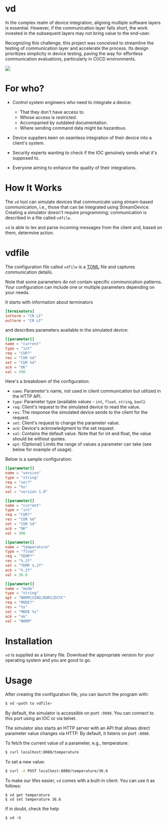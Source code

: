 # vd 
In the complex realm of device integration, aligning multiple software layers is essential. However, if the communication layer falls short, the work invested in the subsequent layers may not bring value to the end-user.

Recognizing this challenge, this project was conceived to streamline the testing of communication layer and accelerate the process. Its design prioritizes simplicity in device testing, paving the way for effortless communication evaluations, particularly in CI/CD environments.

![](readme.gif)

# For who?
- Control system engineers who need to integrate a device:
    - That they don't have access to.
    - Whose access is restricted.
    - Accompanied by outdated documentation.
    - Where sending command data might be hazardous.

- Device suppliers keen on seamless integration of their device into a client's system.
- Security experts wanting to check if the IOC genuinely sends what it's supposed to.
- Everyone aiming to enhance the quality of their integrations.

# How It Works
The `vd` tool can simulate devices that communicate using stream-based communication, i.e., those that can be integrated using StreamDevice. Creating a simulator doesn't require programming; communication is described in a file called `vdfile`.

`vd` is able to lex and parse incoming messages from the client and, based on them, determine action.

# vdfile 
The configuration file called `vdfile` is a [TOML](https://toml.io/en/) file and captures communication details. 

Note that some parameters do not contain specific communication patterns. Your configuration can include one or multiple parameters depending on your needs.

It starts with information about terminators
```toml
[terminators]
intterm = "CR LF"
outterm = "CR LF"
```
and describes parameters available in the simulated device:

```toml
[[parameter]]
name = "current"
type = "int"
req = "CUR?"
res = "CUR %d"
set = "CUR %d"
ack = "OK"
val = 300
```

Here's a breakdown of the configuration:

* `name`: Parameter's name, not used in client communication but utilized in the HTTP API.
* `type`: Parameter type (available values - `int`, `float`, `string`, `bool`).
* `req`: Client's request to the simulated device to read the value.
* `res`: The response the simulated device sends to the client for the request.
* `set`: Client's request to change the parameter value.
* `ack`: Device's acknowledgment to the set request.
* `val`: Contains the default value. Note that for int and float, the value should be without quotes.
* `opt`: (Optional) Limits the range of values a parameter can take (see below for example of usage).

Below is a sample configuration:
```toml
[[parameter]]
name = "version"
type = "string"
req = "ver?"
res = "%s"
val = "version 1.0"

[[parameter]]
name = "current"
type = "int"
req = "CUR?"
res = "CUR %d"
set = "CUR %d"
ack = "OK"
val = 300

[[parameter]]
name = "temperature"
type = "float"
req = "TEMP?"
res = "%.2f"
set = "TEMP %.2f"
ack = "%.2f"
val = 36.6

[[parameter]]
name = "mode"
type = "string"
opt = "NORM|SING|BURS|DCYC"
req = "MODE?"
res = "%s"
set = "MODE %s"
ack = "ok"
val = "NORM"
```
# Installation
`vd` is supplied as a binary file. Download the appropriate version for your operating system and you are good to go.

# Usage
After creating the configuration file, you can launch the program with:

```bash
$ vd <path to vdfile>
```

By default, the simulator is accessible on port `:9999`. You can connect to this port using an IOC or via telnet.

The simulator also starts an HTTP server with an API that allows direct parameter value changes via HTTP. By default, it listens on port `:8080`.

To fetch the current value of a parameter, e.g., temperature:
```bash
$ curl localhost:8080/temperature
```
To set a new value:
```bash
$ curl -X POST localhost:8080/temperature/36.6
```

To make our lifes easier, `vd` comes with a built-in client. You can use it as follows:
```
$ vd get temperature
$ vd set temperature 36.6
```


If in doubt, check the help
```
$ vd -h
```
